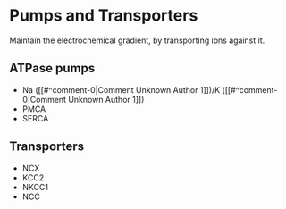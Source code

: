 # Pumps and Transporters

Maintain the electrochemical gradient, by transporting ions against it.

## ATPase pumps

- Na ([[#^comment-0|Comment Unknown Author 1]])/K ([[#^comment-0|Comment Unknown Author 1]])
- PMCA
- SERCA

## Transporters

- NCX
- KCC2
- NKCC1
- NCC